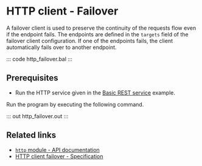 # HTTP client - Failover

A failover client is used to preserve the continuity of the requests flow even if the endpoint fails. The endpoints are defined in the `targets` field of the failover client configuration. If one of the endpoints fails, the client automatically fails over to another endpoint.

::: code http_failover.bal :::

## Prerequisites
- Run the HTTP service given in the [Basic REST service](/learn/by-example/http-basic-rest-service/) example.

Run the program by executing the following command.

::: out http_failover.out :::

## Related links
- [`http` module - API documentation](https://lib.ballerina.io/ballerina/http/latest/)
- [HTTP client failover - Specification](/spec/http/#2418-failover)
